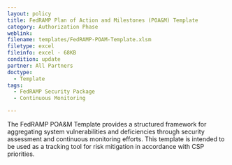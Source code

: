 ```yaml
---
layout: policy   
title: FedRAMP Plan of Action and Milestones (POA&M) Template
category: Authorization Phase
weblink:
filename: templates/FedRAMP-POAM-Template.xlsm
filetype: excel
fileinfo: excel - 68KB
condition: update
partner: All Partners
doctype:
  - Template
tags:
  - FedRAMP Security Package
  - Continuous Monitoring

---
```

The FedRAMP POA&M Template provides a structured framework for aggregating system vulnerabilities and deficiencies through security assessment and continuous monitoring efforts. This template is intended to be used as a tracking tool for risk mitigation in accordance with CSP priorities.

